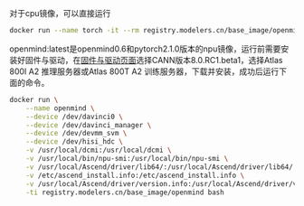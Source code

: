 对于cpu镜像，可以直接运行

```bash
docker run --name torch -it --rm registry.modelers.cn/base_image/openmind:openeuler-python3.8-pytorch2.1.0-openmind0.6 bash
```

openmind:latest是openmind0.6和pytorch2.1.0版本的npu镜像，运行前需要安装好固件与驱动，在[固件与驱动页面](https://www.hiascend.com/hardware/firmware-drivers/community?product=4&model=32&cann=8.0.RC1.beta1&driver=1.0.RC1.alpha)选择CANN版本8.0.RC1.beta1，选择Atlas 800I A2 推理服务器或Atlas 800T A2 训练服务器，下载并安装，成功后运行下面的命令。

```bash
docker run \
    --name openmind \
    --device /dev/davinci0 \
    --device /dev/davinci_manager \
    --device /dev/devmm_svm \
    --device /dev/hisi_hdc \
    -v /usr/local/dcmi:/usr/local/dcmi \
    -v /usr/local/bin/npu-smi:/usr/local/bin/npu-smi \
    -v /usr/local/Ascend/driver/lib64/:/usr/local/Ascend/driver/lib64/ \
    -v /etc/ascend_install.info:/etc/ascend_install.info \
    -v /usr/local/Ascend/driver/version.info:/usr/local/Ascend/driver/version.info \
    -ti registry.modelers.cn/base_image/openmind bash
```